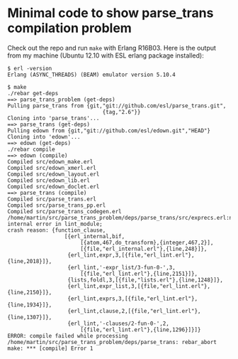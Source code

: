 # Minimal code to show parse_trans compilation problem

Check out the repo and run `make` with Erlang R16B03. Here is the output from my machine
(Ubuntu 12.10 with ESL erlang package installed):

    $ erl -version
    Erlang (ASYNC_THREADS) (BEAM) emulator version 5.10.4

    $ make
    ./rebar get-deps
    ==> parse_trans_problem (get-deps)
    Pulling parse_trans from {git,"git://github.com/esl/parse_trans.git",
                                  {tag,"2.6"}}
    Cloning into 'parse_trans'...
    ==> parse_trans (get-deps)
    Pulling edown from {git,"git://github.com/esl/edown.git","HEAD"}
    Cloning into 'edown'...
    ==> edown (get-deps)
    ./rebar compile
    ==> edown (compile)
    Compiled src/edown_make.erl
    Compiled src/edown_xmerl.erl
    Compiled src/edown_layout.erl
    Compiled src/edown_lib.erl
    Compiled src/edown_doclet.erl
    ==> parse_trans (compile)
    Compiled src/parse_trans.erl
    Compiled src/parse_trans_pp.erl
    Compiled src/parse_trans_codegen.erl
    /home/martin/src/parse_trans_problem/deps/parse_trans/src/exprecs.erl:none: internal error in lint_module;
    crash reason: {function_clause,
                      [{erl_internal,bif,
                           [{atom,467,do_transform},{integer,467,2}],
                           [{file,"erl_internal.erl"},{line,248}]},
                       {erl_lint,expr,3,[{file,"erl_lint.erl"},{line,2018}]},
                       {erl_lint,'-expr_list/3-fun-0-',3,
                           [{file,"erl_lint.erl"},{line,2151}]},
                       {lists,foldl,3,[{file,"lists.erl"},{line,1248}]},
                       {erl_lint,expr_list,3,[{file,"erl_lint.erl"},{line,2150}]},
                       {erl_lint,exprs,3,[{file,"erl_lint.erl"},{line,1934}]},
                       {erl_lint,clause,2,[{file,"erl_lint.erl"},{line,1307}]},
                       {erl_lint,'-clauses/2-fun-0-',2,
                           [{file,"erl_lint.erl"},{line,1296}]}]}
    ERROR: compile failed while processing /home/martin/src/parse_trans_problem/deps/parse_trans: rebar_abort
    make: *** [compile] Error 1
